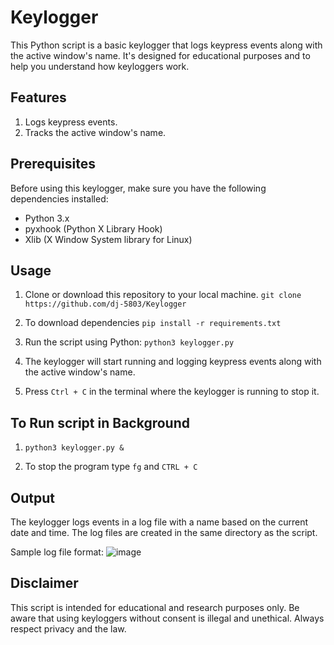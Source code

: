 # Keylogger

This Python script is a basic keylogger that logs keypress events along with the active window's name. It's designed for educational purposes and to help you understand how keyloggers work.

## Features

1. Logs keypress events.
2. Tracks the active window's name.

## Prerequisites

Before using this keylogger, make sure you have the following dependencies installed:

- Python 3.x
- pyxhook (Python X Library Hook)
- Xlib (X Window System library for Linux)



## Usage

1. Clone or download this repository to your local machine.
	`git clone  https://github.com/dj-5803/Keylogger`

2. To download dependencies
	`pip install -r requirements.txt`
 
4. Run the script using Python:
`python3 keylogger.py`

5. The keylogger will start running and logging keypress events along with the active window's name.

6. Press `Ctrl + C` in the terminal where the keylogger is running to stop it.

## **To Run script in Background**
1. `python3 keylogger.py &`

2. To stop the program type `fg` and `CTRL + C` 

## Output

The keylogger logs events in a log file with a name based on the current date and time. The log files are created in the same directory as the script.

Sample log file format:
![image](https://github.com/dj-5803/Keylogger/assets/63869350/2fc79d35-b992-4f11-9da9-1745eb352ece)


## Disclaimer

This script is intended for educational and research purposes only. Be aware that using keyloggers without consent is illegal and unethical. Always respect privacy and the law.
